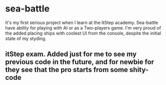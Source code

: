 # sea-battle
It's my first serious project when I learn at the ItStep academy. Sea-battle have ability for playing with AI or as a Two-players game. 
I'm very proud of the added placing ships with coolest UI from the console, despite the initial state of my styding. 

## itStep exam. Added just for me to see my previous code in the future, and for newbie for they see that the pro starts from some shity-code
